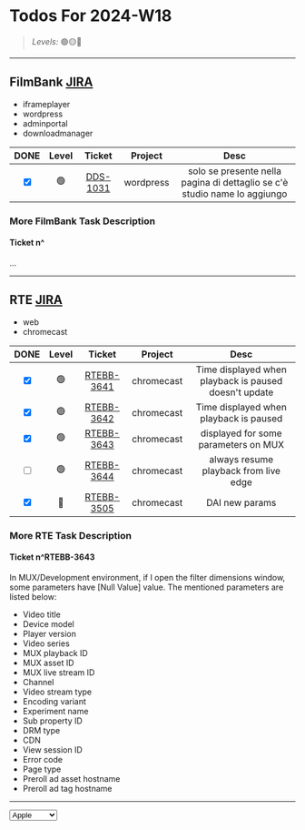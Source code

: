 # Todos For 2024-W18

> _Levels:_ 🟢🟡🔴

---

## FilmBank [JIRA](https://fincons.atlassian.net/jira/software/projects/DDS/boards/9/timeline)

- iframeplayer
- wordpress
- adminportal
- downloadmanager

|                     DONE                      | Level |                          Ticket                           |  Project  |                                   Desc                                    |
| :-------------------------------------------: | :---: | :-------------------------------------------------------: | :-------: | :-----------------------------------------------------------------------: |
| <input type="checkbox" checked id="b5a2b9"> |  🟢   | [DDS-1031](https://fincons.atlassian.net/browse/DDS-1031) | wordpress | solo se presente nella pagina di dettaglio se c'è studio name lo aggiungo |

### More FilmBank Task Description

#### Ticket n^

...

---

## RTE [JIRA](https://ott-jira.finconsgroup.com/secure/RapidBoard.jspa?rapidView=1&projectKey=RTEBB&view=planning.nodetail&quickFilter=1)

- web
- chromecast

|                     DONE                      | Level |                              Ticket                               |  Project   |                         Desc                          |
| :-------------------------------------------: | :---: | :---------------------------------------------------------------: | :--------: | :---------------------------------------------------: |
|  <input type="checkbox" checked id="03dafa">  |  🟢   | [RTEBB-3641](https://ott-jira.finconsgroup.com/browse/RTEBB-3641) | chromecast | Time displayed when playback is paused doesn't update |
|  <input type="checkbox" checked id="64f445">  |  🟢   | [RTEBB-3642](https://ott-jira.finconsgroup.com/browse/RTEBB-3642) | chromecast |        Time displayed when playback is paused         |
|  <input type="checkbox" checked id="2fa507">  |  🟢   | [RTEBB-3643](https://ott-jira.finconsgroup.com/browse/RTEBB-3643) | chromecast |         displayed for some parameters on MUX          |
| <input type="checkbox" unchecked id="472907"> |  🟢   | [RTEBB-3644](https://ott-jira.finconsgroup.com/browse/RTEBB-3644) | chromecast |         always resume playback from live edge         |
| <input type="checkbox" checked id="4fc53f"> |  🔴   | [RTEBB-3505](https://ott-jira.finconsgroup.com/browse/RTEBB-3505) | chromecast |                    DAI new params                     |

### More RTE Task Description

#### Ticket n^RTEBB-3643

In MUX/Development environment, if I open the filter dimensions window, some parameters have [Null Value] value. The mentioned parameters are listed below:

- Video title
- Device model
- Player version
- Video series
- MUX playback ID
- MUX asset ID
- MUX live stream ID
- Channel
- Video stream type
- Encoding variant
- Experiment name
- Sub property ID
- DRM type
- CDN
- View session ID
- Error code
- Page type
- Preroll ad asset hostname
- Preroll ad tag hostname

---
<select id="fruits">
    <option value="apple">Apple</option>
    <option value="banana">Banana</option>
    <option value="cherry">Cherry</option>
    <option value="date">Date</option>
    <option value="elderberry">Elderberry</option>
</select>